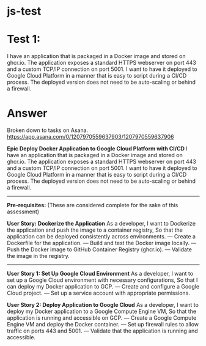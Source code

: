 # js-test


# Test 1:
I have an application that is packaged in a Docker image and stored on ghcr.io. The application exposes a standard HTTPS webserver on port 443 and a custom TCP/IP connection on port 5001.
I want to have it deployed to Google Cloud Platform in a manner that is easy to script during a CI/CD process. The deployed version does not need to be auto-scaling or behind a firewall.

# Answer
Broken down to tasks on Asana. https://app.asana.com/0/1207970559637903/1207970559637906

****Epic** Deploy Docker Application to Google Cloud Platform with CI/CD**
I have an application that is packaged in a Docker image and stored on ghcr.io. The application exposes a standard HTTPS webserver on port 443 and a custom TCP/IP connection on port 5001.
I want to have it deployed to Google Cloud Platform in a manner that is easy to script during a CI/CD process. The deployed version does not need to be auto-scaling or behind a firewall.

--------------------
**Pre-requisites:**
(These are considered complete for the sake of this assessment)

****User Story:** Dockerize the Application**
As a developer,
I want to Dockerize the application and push the image to a container registry,
So that the application can be deployed consistently across environments.
— Create a Dockerfile for the application.
— Build and test the Docker image locally.
— Push the Docker image to GitHub Container Registry (ghcr.io).
— Validate the image in the registry.


---------------------------

**User Story 1: Set Up Google Cloud Environment**
As a developer,
I want to set up a Google Cloud environment with necessary configurations,
So that I can deploy my Docker application to GCP.
  — Create and configure a Google Cloud project. 
  — Set up a service account with appropriate permissions. 

**User Story 2: Deploy Application to Google Cloud**
As a developer,
I want to deploy my Docker application to a Google Compute Engine VM,
So that the application is running and accessible on GCP.
— Create a Google Compute Engine VM and deploy the Docker container.
— Set up firewall rules to allow traffic on ports 443 and 5001.
— Validate that the application is running and accessible.



